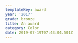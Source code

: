 ```yaml
---
templateKey: award
year: '2017'
grade: bronze
title: An award
category: Color
date: 2019-07-19T07:43:04.501Z
---
```


